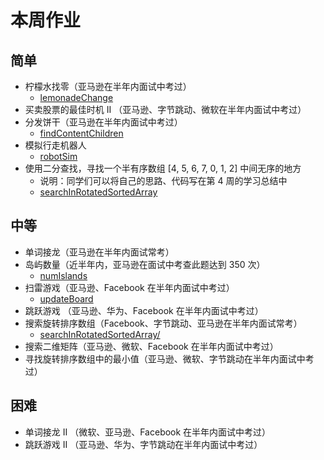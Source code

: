 # 本周作业

## 简单

* 柠檬水找零（亚马逊在半年内面试中考过）
  * [lemonadeChange](./homework/lemonadeChange.ts)
* 买卖股票的最佳时机 II （亚马逊、字节跳动、微软在半年内面试中考过）
* 分发饼干（亚马逊在半年内面试中考过）
  * [findContentChildren](./homework/findContentChildren.ts)
* 模拟行走机器人
  * [robotSim](./homework/robotSim.ts)
* 使用二分查找，寻找一个半有序数组 [4, 5, 6, 7, 0, 1, 2] 中间无序的地方
  * 说明：同学们可以将自己的思路、代码写在第 4 周的学习总结中
  * [searchInRotatedSortedArray](./homework/searchInRotatedSortedArray.ts)
  
## 中等

* 单词接龙（亚马逊在半年内面试常考）
* 岛屿数量（近半年内，亚马逊在面试中考查此题达到 350 次）
  * [numIslands](./homework/numIslands.ts)
* 扫雷游戏（亚马逊、Facebook 在半年内面试中考过）
  * [updateBoard](./homework/updateBoard.ts)
* 跳跃游戏 （亚马逊、华为、Facebook 在半年内面试中考过）
* 搜索旋转排序数组（Facebook、字节跳动、亚马逊在半年内面试常考）
  * [searchInRotatedSortedArray/](./homework/updateBoard.ts)
* 搜索二维矩阵（亚马逊、微软、Facebook 在半年内面试中考过）
* 寻找旋转排序数组中的最小值（亚马逊、微软、字节跳动在半年内面试中考过）

## 困难

* 单词接龙 II （微软、亚马逊、Facebook 在半年内面试中考过）
* 跳跃游戏 II （亚马逊、华为、字节跳动在半年内面试中考过）


